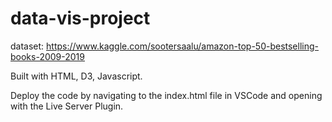 # data-vis-project

dataset: https://www.kaggle.com/sootersaalu/amazon-top-50-bestselling-books-2009-2019

Built with HTML, D3, Javascript.

Deploy the code by navigating to the index.html file in VSCode and opening with the Live Server Plugin. 
